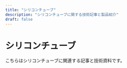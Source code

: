 ```yaml
---
title: "シリコンチューブ"
description: "シリコンチューブに関する技術記事と製品紹介"
draft: false
---
```


# シリコンチューブ

こちらはシリコンチューブに関連する記事と技術資料です。